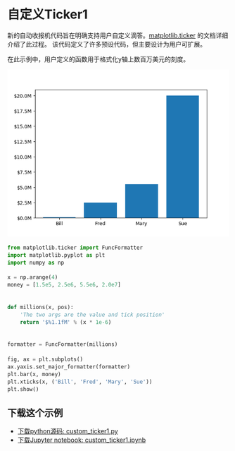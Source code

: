 # 自定义Ticker1

新的自动收报机代码旨在明确支持用户自定义滴答。[matplotlib.ticker](https://matplotlib.org/api/ticker_api.html#module-matplotlib.ticker) 的文档详细介绍了此过程。 该代码定义了许多预设代码，但主要设计为用户可扩展。

在此示例中，用户定义的函数用于格式化y轴上数百万美元的刻度。

![自定义Ticker1示例](/static/images/gallery/sphx_glr_custom_ticker1_001.png)

```python
from matplotlib.ticker import FuncFormatter
import matplotlib.pyplot as plt
import numpy as np

x = np.arange(4)
money = [1.5e5, 2.5e6, 5.5e6, 2.0e7]


def millions(x, pos):
    'The two args are the value and tick position'
    return '$%1.1fM' % (x * 1e-6)


formatter = FuncFormatter(millions)

fig, ax = plt.subplots()
ax.yaxis.set_major_formatter(formatter)
plt.bar(x, money)
plt.xticks(x, ('Bill', 'Fred', 'Mary', 'Sue'))
plt.show()
```

## 下载这个示例

- [下载python源码: custom_ticker1.py](https://matplotlib.org/_downloads/custom_ticker1.py)
- [下载Jupyter notebook: custom_ticker1.ipynb](https://matplotlib.org/_downloads/custom_ticker1.ipynb)